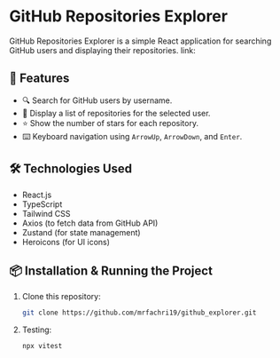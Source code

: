 # GitHub Repositories Explorer

GitHub Repositories Explorer is a simple React application for searching GitHub users and displaying their repositories.
link: 
## 🚀 Features

- 🔍 Search for GitHub users by username.
- 📂 Display a list of repositories for the selected user.
- ⭐ Show the number of stars for each repository.
- ⌨️ Keyboard navigation using `ArrowUp`, `ArrowDown`, and `Enter`.

## 🛠️ Technologies Used

- React.js
- TypeScript
- Tailwind CSS
- Axios (to fetch data from GitHub API)
- Zustand (for state management)
- Heroicons (for UI icons)

## 📦 Installation & Running the Project

1. Clone this repository:

   ````sh
   git clone https://github.com/mrfachri19/github_explorer.git

2. Testing:
   ```sh
   npx vitest
   ````
